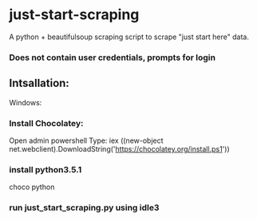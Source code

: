 # just-start-scraping
A python + beautifulsoup scraping script to scrape "just start here" data.
### Does not contain user credentials, prompts for login

## Intsallation:
Windows:
### Install Chocolatey:
Open admin powershell
Type:
iex ((new-object net.webclient).DownloadString('https://chocolatey.org/install.ps1'))

### install python3.5.1
choco python
### run just_start_scraping.py using idle3

